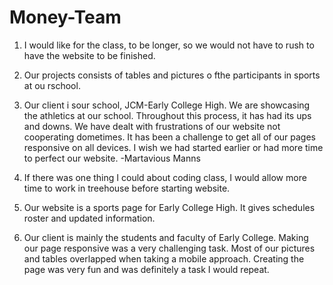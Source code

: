 # Money-Team

1. I would like for the class, to be longer, so we would not have to rush to have the website to be finished.
2. Our projects consists of tables and pictures o fthe participants in sports at ou rschool.
3. Our client i sour school, JCM-Early College High. We are showcasing the athletics at our school. Throughout this process, it has had its ups and downs. We have dealt with frustrations of our website not cooperating dometimes. It has been a challenge to get all of our pages responsive on all devices. I wish we had started earlier or had more time to perfect our website.
-Martavious Manns

1. If there was one thing I could about coding class, I would allow more time to work in treehouse before starting website.
2. Our website is a sports page for Early College High. It gives schedules roster and updated information.
3. Our client is mainly the students and faculty of Early College. Making our page responsive was a very challenging task. Most of our pictures and tables overlapped when taking a mobile approach. Creating the page was very fun and was definitely a task I would repeat.
